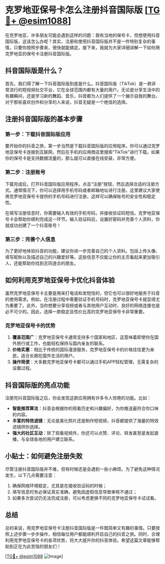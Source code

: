 # 克罗地亚保号卡怎么注册抖音国际版 [[TG💪+ @esim1088](https://t.me/s/esim1088)]

在克罗地亚，许多朋友可能会遇到这样的问题：我有当地的保号卡，但想使用抖音国际版，这该怎么办呢？其实，注册和使用抖音国际版并不是一件特别复杂的事情，只要你按照步骤来，很快就能搞定。接下来，我就为大家详细讲解一下如何用克罗地亚的保号卡注册抖音国际版。

## 抖音国际版是什么？

首先，我们得了解一下抖音国际版到底是什么。抖音国际版（TikTok）是一款非常流行的短视频社交平台，它在全球范围内都有大量的用户。无论是分享生活中的有趣瞬间，还是学习新的舞蹈、音乐，抖音都为人们提供了一个展示自我的舞台。对于那些喜欢创作和分享的人来说，抖音无疑是一个绝佳的选择。

## 注册抖音国际版的基本步骤

### 第一步：下载抖音国际版应用

要开始你的抖音之旅，第一步当然是下载抖音国际版的应用程序。你可以通过克罗地亚保号卡连接到互联网，然后在手机的应用商店里搜索“TikTok”进行下载。如果你的保号卡是支持数据流量的，那么就可以直接在线安装，非常方便。

### 第二步：注册账号

下载完成后，打开抖音国际版应用程序。点击“注册”按钮，然后选择合适的注册方式。通常情况下，你可以选择用手机号码或者邮箱地址进行注册。这里建议大家使用克罗地亚保号卡提供的手机号码进行注册，这样可以确保账号的安全性和稳定性。

在填写注册信息时，你需要输入有效的手机号码，并接收验证码短信。克罗地亚保号卡会帮助你顺利完成这一环节。输入验证码后，设置好密码并完善个人资料，你就成功创建了一个抖音账号！

### 第三步：完善个人信息

为了更好地体验抖音的功能，建议你进一步完善自己的个人资料。包括上传头像、填写昵称以及描述自己的兴趣爱好等。这些信息不仅能让你的主页看起来更加吸引人，还能帮助你找到志同道合的朋友。

## 如何利用克罗地亚保号卡优化抖音体验

虽然克罗地亚保号卡主要是用来打电话和发短信的，但它也可以很好地服务于抖音的使用需求。例如，在注册过程中需要验证手机号码时，克罗地亚保号卡就显得尤为重要了。此外，当你想要分享视频或者与其他用户互动时，良好的网络连接也是必不可少的。因此，选择一款稳定且性价比高的克罗地亚保号卡非常重要。

### 克罗地亚保号卡的优势

1. **覆盖范围广**：克罗地亚保号卡通常支持多个国家和地区，这意味着即使你在国外旅行或工作，也能轻松保持与国内亲友的联系。
2. **价格实惠**：相比于传统的国际漫游服务，克罗地亚保号卡的价格往往更为亲民，适合长期在国外生活的用户。
3. **操作简便**：大多数克罗地亚保号卡都可以通过手机APP轻松管理，无需复杂的设置过程。

## 抖音国际版的亮点功能

注册完抖音国际版之后，你会发现这款应用拥有许多令人惊艳的功能。比如：

- **智能推荐算法**：抖音会根据你的观看历史和兴趣偏好，为你推送最符合你口味的内容。
- **丰富的特效滤镜**：无论是美化照片还是制作短视频，抖音都提供了海量的特效滤镜供你选择。
- **强大的社区互动**：除了观看视频外，你还可以点赞、评论、转发甚至是发起直播，与全球各地的用户建立联系。

## 小贴士：如何避免注册失败

尽管注册抖音国际版并不难，但有时候还是会遇到一些小麻烦。为了避免这种情况发生，以下几点需要注意：

1. 确保网络环境稳定，尤其是在接收验证码的时候；
2. 填写信息时务必保证真实准确，避免因虚假信息导致审核不通过；
3. 如果多次尝试仍无法完成注册，可以考虑更换不同的克罗地亚保号卡试试看。

## 总结

总的来说，用克罗地亚保号卡注册抖音国际版是一件既简单又有趣的事情。只要按照上述步骤一步步操作，相信每位用户都能顺利开启自己的抖音之旅。同时，合理利用克罗地亚保号卡的各项优势，将大大提升你的抖音体验。希望这篇文章能够帮助到正在为此苦恼的朋友们！

[[TG💪+ @esim1088](https://t.me/s/esim1088) ![Image](https://i.postimg.cc/4NQfJmqS/Snipaste-2025-05-13-00-14-12.png)]